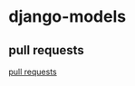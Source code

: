 # django-models

## pull requests
[pull requests](https://github.com/oqlaalrefai/django-models/pull/1)

